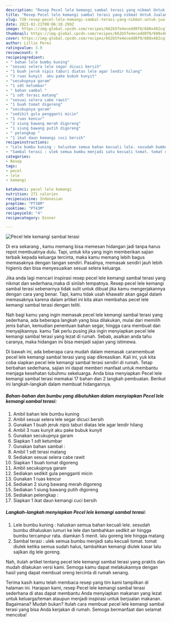 ```yaml
---
description: "Resep Pecel lele kemangi sambal terasi yang nikmat Untuk Jualan"
title: "Resep Pecel lele kemangi sambal terasi yang nikmat Untuk Jualan"
slug: 728-resep-pecel-lele-kemangi-sambal-terasi-yang-nikmat-untuk-jualan
date: 2021-02-21T00:06:10.299Z
image: https://img-global.cpcdn.com/recipes/662b5fe4ecedd0f0/680x482cq70/pecel-lele-kemangi-sambal-terasi-foto-resep-utama.jpg
thumbnail: https://img-global.cpcdn.com/recipes/662b5fe4ecedd0f0/680x482cq70/pecel-lele-kemangi-sambal-terasi-foto-resep-utama.jpg
cover: https://img-global.cpcdn.com/recipes/662b5fe4ecedd0f0/680x482cq70/pecel-lele-kemangi-sambal-terasi-foto-resep-utama.jpg
author: Lillie Perez
ratingvalue: 3.9
reviewcount: 8
recipeingredient:
- " bahan lele bumbu kuning"
- "sesuai selera lele segar dicuci bersih"
- "1 buah jeruk nipis taburi diatas lele agar lendir hilang"
- "3 ruas kunyit  aku pake bubuk kunyit"
- "secukupnya garam"
- "1 sdt ketumbar"
- " bahan sambal "
- "1 sdt terasi matang"
- "sesuai selera cabe rawit"
- "1 buah tomat digoreng"
- "secukupnya garam"
- "sedikit gula pengganti micin"
- "1 ruas kencur"
- "2 siung bawang merah digoreng"
- "1 siung bawang putih digoreng"
- " pelengkap "
- "1 ikat daun kemangi cuci bersih"
recipeinstructions:
- "Lele bumbu kuning : haluskan semua bahan kecuali lele. sesudah bumbu dihaluskan lumuri ke lele dan tambahkan sedikit air hingga bumbu tercampur rata. diamkan 5 menit. lalu goreng lele hingga matang"
- "Sambal terasi : ulek semua bumbu menjadi satu kecuali tomat. tomat diulek ketika semua sudah halus, tambahkan kemangi diulek kasar lalu sajikan dg lele goreng."
categories:
- Resep
tags:
- pecel
- lele
- kemangi

katakunci: pecel lele kemangi 
nutrition: 271 calories
recipecuisine: Indonesian
preptime: "PT38M"
cooktime: "PT43M"
recipeyield: "4"
recipecategory: Dinner

---
```



![Pecel lele kemangi sambal terasi](https://img-global.cpcdn.com/recipes/662b5fe4ecedd0f0/680x482cq70/pecel-lele-kemangi-sambal-terasi-foto-resep-utama.jpg)

Di era  sekarang , kamu memang bisa memesan hidangan jadi tanpa harus repot membuatnya dulu. Tapi, untuk kita yang ingin memberikan sajian terbaik kepada keluarga tercinta, maka kamu memang lebih bagus memasaknya dengan tangan sendiri. Pasalnya, memasak sendiri jauh lebih higienis dan bisa menyesuaikan sesuai selera keluarga.

Jika anda lagi mencari inspirasi resep pecel lele kemangi sambal terasi yang nikmat dan sederhana,maka di sinilah tempatnya. Resep pecel lele kemangi sambal terasi  sebenarnya tidak sulit untuk dibuat jika kamu mengerjakannya dengan cara yang benar. Tapi, kamu tidak usah khawatir akan gagal dalam memasaknya 
karena dalam artikel ini kita akan membahas pecel lele kemangi sambal terasi dengan teliti.  



Nah bagi kamu yang ingin memasak pecel lele kemangi sambal terasi yang sederhana, ada beberapa langkah yang bisa dilakukan, mulai dari memilih jenis bahan, kemudian penentuan bahan segar, hingga cara membuat dan menyajikannya. kamu Tak perlu pusing jika ingin menyiapkan pecel lele kemangi sambal terasi yang lezat di rumah. Sebab, asalkan anda  tahu caranya, maka hidangan ini bisa menjadi sajian yang istimewa.

Di bawah ini, ada beberapa cara mudah dalam memasak caramembuat pecel lele kemangi sambal terasi yang siap dikreasikan. Kali ini, yuk kita coba siapkan pecel lele kemangi sambal terasi sendiri di rumah. Tetap berbahan sederhana, sajian ini dapat memberi manfaat untuk membantu menjaga kesehatan tubuhmu sekeluarga. Anda bisa menyiapkan Pecel lele kemangi sambal terasi memakai 17 bahan dan 2 langkah pembuatan. Berikut ini langkah-langkah dalam membuat hidangannya.

<!--inarticleads1-->

##### Bahan-bahan dan bumbu yang dibutuhkan dalam menyiapkan Pecel lele kemangi sambal terasi:

1. Ambil  bahan lele bumbu kuning
1. Ambil sesuai selera lele segar dicuci bersih
1. Gunakan 1 buah jeruk nipis taburi diatas lele agar lendir hilang
1. Ambil 3 ruas kunyit  aku pake bubuk kunyit
1. Gunakan secukupnya garam
1. Siapkan 1 sdt ketumbar
1. Gunakan  bahan sambal :
1. Ambil 1 sdt terasi matang
1. Sediakan sesuai selera cabe rawit
1. Siapkan 1 buah tomat digoreng
1. Ambil secukupnya garam
1. Sediakan sedikit gula pengganti micin
1. Gunakan 1 ruas kencur
1. Sediakan 2 siung bawang merah digoreng
1. Sediakan 1 siung bawang putih digoreng
1. Sediakan  pelengkap :
1. Siapkan 1 ikat daun kemangi cuci bersih




<!--inarticleads2-->

##### Langkah-langkah menyiapkan Pecel lele kemangi sambal terasi:

1. Lele bumbu kuning : haluskan semua bahan kecuali lele. sesudah bumbu dihaluskan lumuri ke lele dan tambahkan sedikit air hingga bumbu tercampur rata. diamkan 5 menit. lalu goreng lele hingga matang
1. Sambal terasi : ulek semua bumbu menjadi satu kecuali tomat. tomat diulek ketika semua sudah halus, tambahkan kemangi diulek kasar lalu sajikan dg lele goreng.




Nah, itulah artikel tentang  pecel lele kemangi sambal terasi  yang praktis dan mudah dilakukan versi kami. Semoga kamu dapat melakukannya dengan hasil yang dapat membuat oreng tercinta di rumah senang. 

Terima kasih kamu telah membaca resep yang tim kami tampilkan di halaman ini. Harapan kami, resep  Pecel lele kemangi sambal terasi sederhana di atas dapat membantu Anda menyiapkan makanan yang lezat untuk keluarga/teman ataupun menjadi inspirasi untuk berjualan makanan. Bagaimana? Mudah bukan? Itulah cara membuat pecel lele kemangi sambal terasi yang bisa Anda kerjakan di rumah. Semoga bermanfaat dan selamat mencoba!

